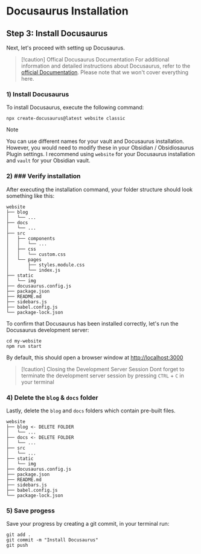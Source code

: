 # Docusaurus Installation

## Step 3: Install Docusaurus


Next, let's proceed with setting up Docusaurus.

>[!caution] Offical Docusaurus Documentation
>For additional information and detailed instructions about Docusaurus, refer to the [official Documentation](https://docusaurus.io/docs).
>Please note that we won't cover everything here.


### 1) Install Docusaurus

To install Docusaurus, execute the following command:
````
npx create-docusaurus@latest website classic
````

>[!note] 
>You can use different names for your vault and Docusaurus installation. However, you would need to modify these in your Obsidian / Obsidiosaurus Plugin settings.
>I recommend using `website` for your Docusaurus installation and `vault` for your Obsidian vault.

### 2) ### Verify installation

After executing the installation command, your folder structure should look something like this:

```
website
├── blog
│   └── ...
├── docs 
│   └── ...
├── src
│   ├── components
│   │   └── ...
│   ├── css
│   │   └── custom.css
│   └── pages
│       ├── styles.module.css
│       └── index.js
├── static
│   └── img
├── docusaurus.config.js
├── package.json
├── README.md
├── sidebars.js
├── babel.config.js
└── package-lock.json
```

To confirm that Docusaurus has been installed correctly, let's run the Docusaurus development server:

```
cd my-website
npm run start
```

By default, this should open a browser window at [http://localhost:3000](http://localhost:3000)

>[!caution] Closing the Development Server Session
>Dont forget to terminate the development server session by pressing `CTRL` + `C` in your terminal

### 4) Delete the `blog` & `docs` folder

Lastly, delete the `blog` and `docs` folders which contain pre-built files.

```
website
├── blog <- DELETE FOLDER
│   └── ...
├── docs <- DELETE FOLDER
│   └── ...
├── src
│   └── ...
├── static
│   └── img
├── docusaurus.config.js
├── package.json
├── README.md
├── sidebars.js
├── babel.config.js
└── package-lock.json
```

### 5) Save progess

Save your progress by creating a git commit, in your terminal run:

```
git add .
git commit -m "Install Docusaurus"
git push
```
